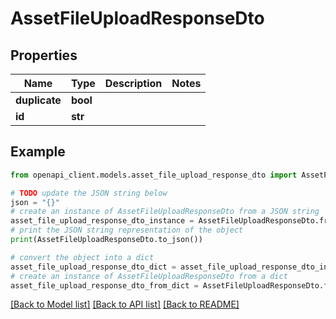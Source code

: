 # AssetFileUploadResponseDto


## Properties

Name | Type | Description | Notes
------------ | ------------- | ------------- | -------------
**duplicate** | **bool** |  | 
**id** | **str** |  | 

## Example

```python
from openapi_client.models.asset_file_upload_response_dto import AssetFileUploadResponseDto

# TODO update the JSON string below
json = "{}"
# create an instance of AssetFileUploadResponseDto from a JSON string
asset_file_upload_response_dto_instance = AssetFileUploadResponseDto.from_json(json)
# print the JSON string representation of the object
print(AssetFileUploadResponseDto.to_json())

# convert the object into a dict
asset_file_upload_response_dto_dict = asset_file_upload_response_dto_instance.to_dict()
# create an instance of AssetFileUploadResponseDto from a dict
asset_file_upload_response_dto_from_dict = AssetFileUploadResponseDto.from_dict(asset_file_upload_response_dto_dict)
```
[[Back to Model list]](../README.md#documentation-for-models) [[Back to API list]](../README.md#documentation-for-api-endpoints) [[Back to README]](../README.md)



